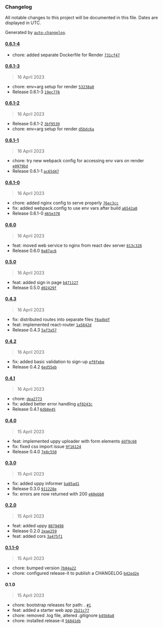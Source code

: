 ### Changelog

All notable changes to this project will be documented in this file. Dates are displayed in UTC.

Generated by [`auto-changelog`](https://github.com/CookPete/auto-changelog).

#### [0.6.1-4](https://github.com/gokceno/login-with-biometrics-poc/compare/0.6.1-3...0.6.1-4)

- chore: added separate Dockerfile for Render [`731cf47`](https://github.com/gokceno/login-with-biometrics-poc/commit/731cf474c58bd5a7b5e83593812ed0a91ee6046e)

#### [0.6.1-3](https://github.com/gokceno/login-with-biometrics-poc/compare/0.6.1-2...0.6.1-3)

> 16 April 2023

- chore: env=arg setup for render [`53238a0`](https://github.com/gokceno/login-with-biometrics-poc/commit/53238a055055a64543d1745cb78f597717e6985f)
- Release 0.6.1-3 [`19ec776`](https://github.com/gokceno/login-with-biometrics-poc/commit/19ec7762289b5cca085d25e78533f1c3f96e67a6)

#### [0.6.1-2](https://github.com/gokceno/login-with-biometrics-poc/compare/0.6.1-1...0.6.1-2)

> 16 April 2023

- Release 0.6.1-2 [`3bf9539`](https://github.com/gokceno/login-with-biometrics-poc/commit/3bf9539c36d7505fc0add8c88fc5a79f8659d830)
- chore: env=arg setup for render [`d5bdc6a`](https://github.com/gokceno/login-with-biometrics-poc/commit/d5bdc6a2918c4e51a9135e14d9ddb3cf836ff396)

#### [0.6.1-1](https://github.com/gokceno/login-with-biometrics-poc/compare/0.6.1-0...0.6.1-1)

> 16 April 2023

- chore: try new webpack config for accessing env vars on render [`e0979bd`](https://github.com/gokceno/login-with-biometrics-poc/commit/e0979bd7e8d5d309372b03159002c04cd23452d3)
- Release 0.6.1-1 [`ac65d47`](https://github.com/gokceno/login-with-biometrics-poc/commit/ac65d47d6dd8df0d384b4afd578d203cf807cc8d)

#### [0.6.1-0](https://github.com/gokceno/login-with-biometrics-poc/compare/0.6.0...0.6.1-0)

> 16 April 2023

- chore: added nginx config to serve properly [`76ec3cc`](https://github.com/gokceno/login-with-biometrics-poc/commit/76ec3ccb0523ea2e42186999162d116729c21b50)
- fix: added webpack.config to use env vars after build [`a6542a0`](https://github.com/gokceno/login-with-biometrics-poc/commit/a6542a0e9709eb5a97e6aa10c06e0b264fae5fd4)
- Release 0.6.1-0 [`465e370`](https://github.com/gokceno/login-with-biometrics-poc/commit/465e370195e8057e72384b3199f7e62a1d717242)

#### [0.6.0](https://github.com/gokceno/login-with-biometrics-poc/compare/0.5.0...0.6.0)

> 16 April 2023

- feat: moved web service to nginx from react dev server [`813c328`](https://github.com/gokceno/login-with-biometrics-poc/commit/813c3283ad061e7c2cb29d67a6156834b8b857fa)
- Release 0.6.0 [`0a87ac6`](https://github.com/gokceno/login-with-biometrics-poc/commit/0a87ac67b26e7df2783e54c67fcd33d98d4a4878)

#### [0.5.0](https://github.com/gokceno/login-with-biometrics-poc/compare/0.4.3...0.5.0)

> 16 April 2023

- feat: added sign in page [`b471127`](https://github.com/gokceno/login-with-biometrics-poc/commit/b471127e8286aac644e80307dea7a955b8d77b38)
- Release 0.5.0 [`d02429f`](https://github.com/gokceno/login-with-biometrics-poc/commit/d02429fb7c6aa56d5cec0590151005f43baa9710)

#### [0.4.3](https://github.com/gokceno/login-with-biometrics-poc/compare/0.4.2...0.4.3)

> 16 April 2023

- fix: distributed routes into separate files [`f6adbdf`](https://github.com/gokceno/login-with-biometrics-poc/commit/f6adbdf148e338c7a0930d5d63025de120db26be)
- feat: implemented react-router [`1a5842d`](https://github.com/gokceno/login-with-biometrics-poc/commit/1a5842d7ee71893263e6cc99468197d7cb9e3027)
- Release 0.4.3 [`5af3a57`](https://github.com/gokceno/login-with-biometrics-poc/commit/5af3a57766b5611d61a00f3165395dc99c112016)

#### [0.4.2](https://github.com/gokceno/login-with-biometrics-poc/compare/0.4.1...0.4.2)

> 16 April 2023

- fix: added basic validation to sign-up [`ef9febe`](https://github.com/gokceno/login-with-biometrics-poc/commit/ef9febe9482815b4925aca2b99d06fd3a2f3f1d0)
- Release 0.4.2 [`6ed55eb`](https://github.com/gokceno/login-with-biometrics-poc/commit/6ed55eb80aaf76197b2c569a03c68c01122c54e6)

#### [0.4.1](https://github.com/gokceno/login-with-biometrics-poc/compare/0.4.0...0.4.1)

> 16 April 2023

- chore: [`dea2773`](https://github.com/gokceno/login-with-biometrics-poc/commit/dea2773119a2d8950814032c7d9aa95cf3b6b0c6)
- fix: added better error handling [`ef0243c`](https://github.com/gokceno/login-with-biometrics-poc/commit/ef0243ce182a217b4bf806991877c09f54f4b872)
- Release 0.4.1 [`6db8e45`](https://github.com/gokceno/login-with-biometrics-poc/commit/6db8e45c163dc7a247963753874ccd5ee3b29036)

#### [0.4.0](https://github.com/gokceno/login-with-biometrics-poc/compare/0.3.0...0.4.0)

> 15 April 2023

- feat: implemented uppy uploader with form elements [`ddf9c68`](https://github.com/gokceno/login-with-biometrics-poc/commit/ddf9c685114bc4178f4737492eb8cbf54597bac5)
- fix: fixed css import issue [`9f16124`](https://github.com/gokceno/login-with-biometrics-poc/commit/9f16124c66a00af71ba6ce298d367eb0fcf27cdf)
- Release 0.4.0 [`7e8c550`](https://github.com/gokceno/login-with-biometrics-poc/commit/7e8c550cef5273dc25733b1164eea25ca5286e83)

#### [0.3.0](https://github.com/gokceno/login-with-biometrics-poc/compare/0.2.0...0.3.0)

> 15 April 2023

- fix: added uppy informer [`ba85ad1`](https://github.com/gokceno/login-with-biometrics-poc/commit/ba85ad17aee17ccd0c31a626cf01efab55469785)
- Release 0.3.0 [`911228e`](https://github.com/gokceno/login-with-biometrics-poc/commit/911228e5a12930ac2007b6700a8a282639c6b3c1)
- fix: errors are now returned with 200 [`e60ebb0`](https://github.com/gokceno/login-with-biometrics-poc/commit/e60ebb03688d2c310749ced13b6f557a11737b8c)

#### [0.2.0](https://github.com/gokceno/login-with-biometrics-poc/compare/0.1.1-0...0.2.0)

> 15 April 2023

- feat: added uppy [`8879498`](https://github.com/gokceno/login-with-biometrics-poc/commit/88794985bc000dccae198d7444753fc1deb3dde2)
- Release 0.2.0 [`2eae259`](https://github.com/gokceno/login-with-biometrics-poc/commit/2eae259cfc9cc4212d480099f6aa45f1a76443eb)
- feat: added cors [`3a475f1`](https://github.com/gokceno/login-with-biometrics-poc/commit/3a475f173af55512ffb4b5ef2acfb53b8ab225ac)

#### [0.1.1-0](https://github.com/gokceno/login-with-biometrics-poc/compare/0.1.0...0.1.1-0)

> 15 April 2023

- chore: bumped version [`7b04a22`](https://github.com/gokceno/login-with-biometrics-poc/commit/7b04a22c4ca2a1e6306e266d290ccbbe0ceb9156)
- chore: configured release-it to publish a CHANGELOG [`b42ed2e`](https://github.com/gokceno/login-with-biometrics-poc/commit/b42ed2e6159dee4ac7159cd3b8071d7abbb53748)

#### 0.1.0

> 15 April 2023

- chore: bootstrap releases for path: . [`#1`](https://github.com/gokceno/login-with-biometrics-poc/pull/1)
- feat: added a starter web app [`2b21c77`](https://github.com/gokceno/login-with-biometrics-poc/commit/2b21c77168861266027e4b32fcb4e8e8d4fc5431)
- chore: removed .log file, altered .gitignore [`b45b8a8`](https://github.com/gokceno/login-with-biometrics-poc/commit/b45b8a883093ded5987b4ff1ef6465747e42238f)
- chore: installed release-it [`56841db`](https://github.com/gokceno/login-with-biometrics-poc/commit/56841db0c4f1fcf0aa10ae468a2267d7669d8320)
